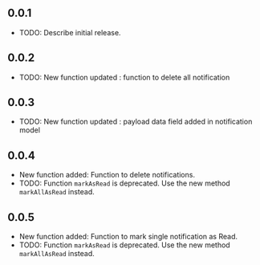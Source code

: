 ## 0.0.1

* TODO: Describe initial release.


## 0.0.2

* TODO: New function updated : function to delete all notification 


## 0.0.3

* TODO: New function updated : payload data field added in notification model 


## 0.0.4

* New function added: Function to delete notifications.
* TODO: Function `markAsRead` is deprecated. Use the new method `markAllAsRead` instead.

## 0.0.5

* New function added: Function to mark single notification  as Read.
* TODO: Function `markAsRead` is deprecated. Use the new method `markAllAsRead` instead.
